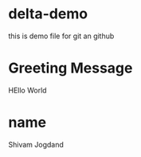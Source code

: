 # delta-demo
this is demo file for git an github
# Greeting Message
HEllo World

# name
Shivam Jogdand